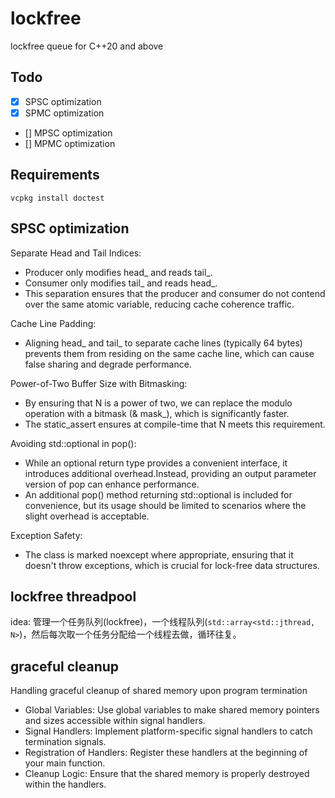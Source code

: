 # lockfree

lockfree queue for C++20 and above

## Todo

- [x] SPSC optimization
- [x] SPMC optimization
- [] MPSC optimization
- [] MPMC optimization

## Requirements

`vcpkg install doctest`


## SPSC optimization

Separate Head and Tail Indices:
- Producer only modifies head_ and reads tail_.
- Consumer only modifies tail_ and reads head_.
- This separation ensures that the producer and consumer do not contend over the same atomic variable, reducing cache coherence traffic.

Cache Line Padding:
- Aligning head_ and tail_ to separate cache lines (typically 64 bytes) prevents them from residing on the same cache line, which can cause false sharing and degrade performance.

Power-of-Two Buffer Size with Bitmasking:
- By ensuring that N is a power of two, we can replace the modulo operation with a bitmask (& mask_), which is significantly faster.
- The static_assert ensures at compile-time that N meets this requirement.

Avoiding std::optional in pop():
- While an optional return type provides a convenient interface, it introduces additional overhead.Instead, providing an output parameter version of pop can enhance performance.
- An additional pop() method returning std::optional<T> is included for convenience, but its usage should be limited to scenarios where the slight overhead is acceptable.

Exception Safety:
- The class is marked noexcept where appropriate, ensuring that it doesn't throw exceptions, which is crucial for lock-free data structures.

## lockfree threadpool

idea: 管理一个任务队列(lockfree)，一个线程队列(`std::array<std::jthread, N>`)，然后每次取一个任务分配给一个线程去做，循环往复。

## graceful cleanup

Handling graceful cleanup of shared memory upon program termination
- Global Variables: Use global variables to make shared memory pointers and sizes accessible within signal handlers.
- Signal Handlers: Implement platform-specific signal handlers to catch termination signals.
- Registration of Handlers: Register these handlers at the beginning of your main function.
- Cleanup Logic: Ensure that the shared memory is properly destroyed within the handlers.